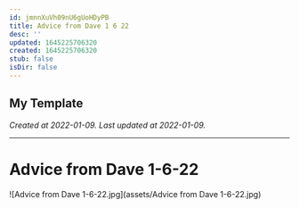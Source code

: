 ```yaml
---
id: jmnnXuVh09nU6gUoHDyPB
title: Advice from Dave 1 6 22
desc: ''
updated: 1645225706320
created: 1645225706320
stub: false
isDir: false
---
```

My Template
---

_Created at 2022-01-09._
_Last updated at 2022-01-09._




---

# Advice from Dave 1-6-22


![Advice from Dave 1-6-22.jpg](assets/Advice from Dave 1-6-22.jpg)

